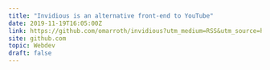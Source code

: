```yaml
---
title: "Invidious is an alternative front-end to YouTube"
date: 2019-11-19T16:05:00Z
link: https://github.com/omarroth/invidious?utm_medium=RSS&utm_source=hune
site: github.com
topic: Webdev
draft: false
---
```

